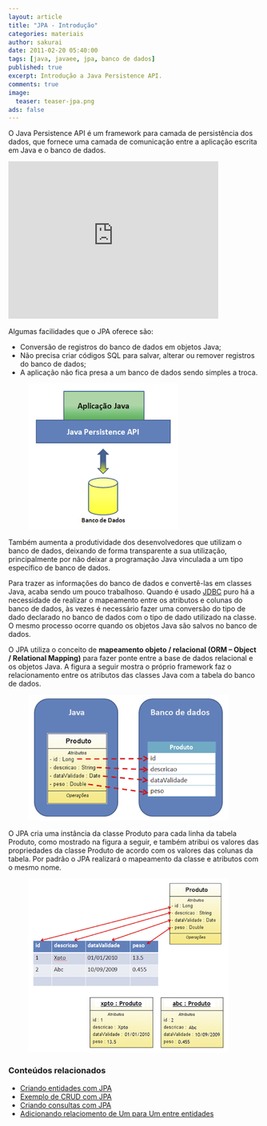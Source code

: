 ```yaml
---
layout: article
title: "JPA - Introdução"
categories: materiais
author: sakurai
date: 2011-02-20 05:40:00
tags: [java, javaee, jpa, banco de dados]
published: true
excerpt: Introdução a Java Persistence API.
comments: true
image:
  teaser: teaser-jpa.png
ads: false
---
```


O Java Persistence API é um framework para camada de persistência dos dados, que fornece uma camada de comunicação entre a aplicação escrita em Java e o banco de dados.

<iframe width="420" height="315" src="https://www.youtube.com/embed/N4qNeKBDzy0" frameborder="0" allowfullscreen></iframe>

Algumas facilidades que o JPA oferece são:

* Conversão de registros do banco de dados em objetos Java;
* Não precisa criar códigos SQL para salvar, alterar ou remover registros do banco de dados;
* A aplicação não fica presa a um banco de dados sendo simples a troca.

<figure>
    <a href="/images/2011-02-20-jpa-introducao-01.png"><img src="/images/2011-02-20-jpa-introducao-01.png" alt="JPA"></a>
</figure>

Também aumenta a produtividade dos desenvolvedores que utilizam o banco de dados, deixando de forma transparente a sua utilização, principalmente por não deixar a programação Java vinculada a um tipo específico de banco de dados.

Para trazer as informações do banco de dados e convertê-las em classes Java, acaba sendo um pouco trabalhoso. Quando é usado [JDBC](http://www.universidadejava.com.br/java/java-jdbc/) puro há a necessidade de realizar o mapeamento entre os atributos e colunas do banco de dados, às vezes é necessário fazer uma conversão do tipo de dado declarado no banco de dados com o tipo de dado utilizado na classe. O mesmo processo ocorre quando os objetos Java são salvos no banco de dados.

O JPA utiliza o conceito de **mapeamento objeto / relacional (ORM – Object / Relational Mapping)** para fazer ponte entre a base de dados relacional e os objetos Java. A figura a seguir mostra o próprio framework faz o relacionamento entre os atributos das classes Java com a tabela do banco de dados.

<figure>
    <a href="/images/2011-02-20-jpa-introducao-02.png"><img src="/images/2011-02-20-jpa-introducao-02.png" alt="Mapeamento objeto / relacional"></a>
</figure>

O JPA cria uma instância da classe Produto para cada linha da tabela Produto, como mostrado na figura a seguir, e também atribui os valores das propriedades da classe Produto de acordo com os valores das colunas da tabela. Por padrão o JPA realizará o mapeamento da classe e atributos com o mesmo nome.

<figure>
    <a href="/images/2011-02-20-jpa-introducao-03.png"><img src="/images/2011-02-20-jpa-introducao-03.png" alt="Mapeamento objeto / relacional"></a>
</figure>


### Conteúdos relacionados

- [Criando entidades com JPA](http://www.universidadejava.com.br/jee/jpa-entity/)
- [Exemplo de CRUD com JPA](http://www.universidadejava.com.br/jee/jpa-exemplo-crud/)
- [Criando consultas com JPA](http://www.universidadejava.com.br/jee/jpa-query/)
- [Adicionando relaciomento de Um para Um entre entidades](http://www.universidadejava.com.br/jee/jpa-onetoone/)